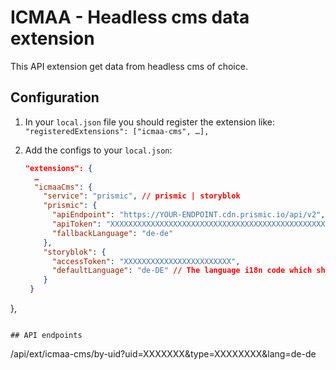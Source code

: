 # ICMAA - Headless cms data extension

This API extension get data from headless cms of choice.

## Configuration

1. In your `local.json` file you should register the extension like:
   `"registeredExtensions": ["icmaa-cms", …],`

2. Add the configs to your `local.json`:
   ```json
   "extensions": {
     …
     "icmaaCms": {
       "service": "prismic", // prismic | storyblok
       "prismic": {
         "apiEndpoint": "https://YOUR-ENDPOINT.cdn.prismic.io/api/v2",
         "apiToken": "XXXXXXXXXXXXXXXXXXXXXXXXXXXXXXXXXXXXXXXXXXXXXXXXXXXXXXXXXXXXXXXXXXXXX",
         "fallbackLanguage": "de-de"
       },
       "storyblok": {
         "accessToken": "XXXXXXXXXXXXXXXXXXXXXXXX",
         "defaultLanguage": "de-DE" // The language i18n code which should point to the "default" language in storyblok
       }
    }
  },
   ```

## API endpoints
```
/api/ext/icmaa-cms/by-uid?uid=XXXXXXX&type=XXXXXXXX&lang=de-de
```
